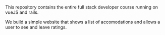 This repository contains the entire full stack developer course
running on vueJS and rails.

We build a simple website that shows a list of accomodations
and allows a user to see and leave ratings.